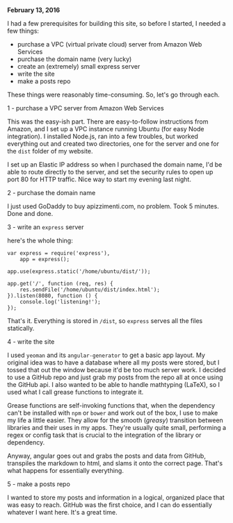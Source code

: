 **February 13, 2016**

I had a few prerequisites for building this site, so before I started, I needed a few things:

* purchase a VPC (virtual private cloud) server from Amazon Web Services
* purchase the domain name (very lucky)
* create an (extremely) small express server
* write the site
* make a posts repo

These things were reasonably time-consuming. So, let's go through each.

1 - purchase a VPC server from Amazon Web Services

This was the easy-ish part. There are easy-to-follow instructions from Amazon, and I set up a VPC instance running 
Ubuntu (for easy Node integration). I installed Node.js, ran into a few troubles, but worked everything out and created
two directories, one for the server and one for the `dist` folder of my website.

I set up an Elastic IP address so when I purchased the domain name, I'd be able to route directly to the server, and set
the security rules to open up port 80 for HTTP traffic. Nice way to start my evening last night.

2 - purchase the domain name

I just used GoDaddy to buy apizzimenti.com, no problem. Took 5 minutes. Done and done.

3 - write an `express` server

here's the whole thing:

```
var express = require('express'),
    app = express();

app.use(express.static('/home/ubuntu/dist/'));

app.get('/', function (req, res) {
    res.sendFile('/home/ubuntu/dist/index.html');
}).listen(8080, function () {
    console.log('listening!');
});
```

That's it. Everything is stored in `/dist`, so `express` serves all the files statically.

4 - write the site

I used `yeoman` and its `angular-generator` to get a basic app layout. My original idea was to have a database where all
my posts were stored, but I tossed that out the window because it'd be too much server work. I decided to use a GitHub repo
and just grab my posts from the repo all at once using the GitHub api. I also wanted to be able to handle mathtyping (LaTeX),
so I used what I call grease functions to integrate it.

Grease functions are self-invoking functions that, when the dependency can't be installed with `npm` or `bower` and work
out of the box, I use to make my life a little easier. They allow for the smooth (*greasy*) transition between libraries
and their uses in my apps. They're usually quite small, performing a regex or config task that is crucial to the integration
of the library or dependency.

Anyway, angular goes out and grabs the posts and data from GitHub, transpiles the markdown to html, and slams it onto the
correct page. That's what happens for essentially everything.

5 - make a posts repo

I wanted to store my posts and information in a logical, organized place that was easy to reach. GitHub was the first choice,
and I can do essentially whatever I want here. It's a great time.